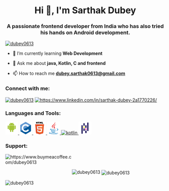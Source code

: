<h1 align="center">Hi 👋, I'm Sarthak Dubey</h1>
<h3 align="center">A passionate frontend developer from India who has also tried his hands on Android development.</h3>

<p align="left"> <a href="https://twitter.com/dubey0613" target="blank"><img src="https://img.shields.io/twitter/follow/dubey0613?logo=twitter&style=for-the-badge" alt="dubey0613" /></a> </p>

- 🌱 I’m currently learning **Web Development**

- 💬 Ask me about **java, Kotlin, C and frontend**

- 📫 How to reach me **dubey.sarthak0613@gmail.com**

<h3 align="left">Connect with me:</h3>
<p align="left">
<a href="https://twitter.com/dubey0613" target="blank"><img align="center" src="https://raw.githubusercontent.com/rahuldkjain/github-profile-readme-generator/master/src/images/icons/Social/twitter.svg" alt="dubey0613" height="30" width="40" /></a>
<a href="https://linkedin.com/in/https://www.linkedin.com/in/sarthak-dubey-2a1770226/" target="blank"><img align="center" src="https://raw.githubusercontent.com/rahuldkjain/github-profile-readme-generator/master/src/images/icons/Social/linked-in-alt.svg" alt="https://www.linkedin.com/in/sarthak-dubey-2a1770226/" height="30" width="40" /></a>
</p>

<h3 align="left">Languages and Tools:</h3>
<p align="left"> <a href="https://developer.android.com" target="_blank" rel="noreferrer"> <img src="https://raw.githubusercontent.com/devicons/devicon/master/icons/android/android-original-wordmark.svg" alt="android" width="40" height="40"/> </a> <a href="https://www.cprogramming.com/" target="_blank" rel="noreferrer"> <img src="https://raw.githubusercontent.com/devicons/devicon/master/icons/c/c-original.svg" alt="c" width="40" height="40"/> </a> <a href="https://www.w3.org/html/" target="_blank" rel="noreferrer"> <img src="https://raw.githubusercontent.com/devicons/devicon/master/icons/html5/html5-original-wordmark.svg" alt="html5" width="40" height="40"/> </a> <a href="https://www.java.com" target="_blank" rel="noreferrer"> <img src="https://raw.githubusercontent.com/devicons/devicon/master/icons/java/java-original.svg" alt="java" width="40" height="40"/> </a> <a href="https://kotlinlang.org" target="_blank" rel="noreferrer"> <img src="https://www.vectorlogo.zone/logos/kotlinlang/kotlinlang-icon.svg" alt="kotlin" width="40" height="40"/> </a> <a href="https://pandas.pydata.org/" target="_blank" rel="noreferrer"> <img src="https://raw.githubusercontent.com/devicons/devicon/2ae2a900d2f041da66e950e4d48052658d850630/icons/pandas/pandas-original.svg" alt="pandas" width="40" height="40"/> </a> </p>

<h3 align="left">Support:</h3>
<p><a href="https://www.buymeacoffee.com/https://www.buymeacoffee.com/dubey0613"> <img align="left" src="https://cdn.buymeacoffee.com/buttons/v2/default-yellow.png" height="50" width="210" alt="https://www.buymeacoffee.com/dubey0613" /></a></p><br><br>

<p><img align="left" src="https://github-readme-stats.vercel.app/api/top-langs?username=dubey0613&show_icons=true&locale=en&layout=compact" alt="dubey0613" /></p>

<p>&nbsp;<img align="center" src="https://github-readme-stats.vercel.app/api?username=dubey0613&show_icons=true&locale=en" alt="dubey0613" /></p>

<p><img align="center" src="https://github-readme-streak-stats.herokuapp.com/?user=dubey0613&" alt="dubey0613" /></p>

